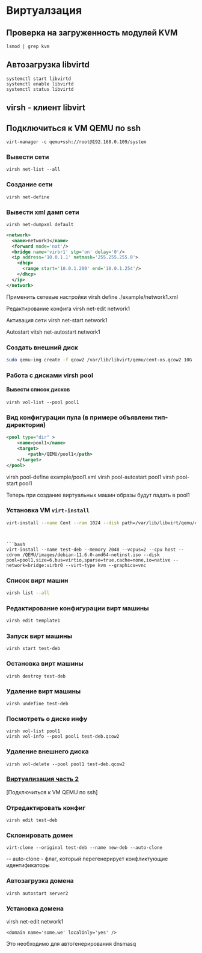 # Виртуалзация

##  Проверка на загруженность модулей KVM
    lsmod | grep kvm

## Автозагрузка  libvirtd
    systemctl start libvirtd
    systemctl enable libvirtd
    systemctl status libvirtd

## virsh - клиент libvirt

## Подключиться к VM QEMU по ssh
    virt-manager -c qemu+ssh://root@192.168.0.109/system

###  Вывести сети 
    virsh net-list --all
    
### Создание сети
    virsh net-define
### Вывести xml дамп сети
    virsh net-dumpxml default

```xml
<network>
  <name>network1</name>
  <forward mode='nat'/>
  <bridge name='virbr1' stp='on' delay='0'/>
  <ip address='10.0.1.1' netmask='255.255.255.0'>
    <dhcp>
      <range start='10.0.1.200' end='10.0.1.254'/>
    </dhcp>
  </ip>
</network>
```

Применить сетевые настройки
    virsh define ./example/network1.xml

Редактирование конфига
    virsh net-edit network1

Активация сети
    virsh net-start network1

Autostart
    vitsh net-autostart network1

### Создать внешний диск
```bash
sudo qemu-img create -f qcow2 /var/lib/libvirt/qemu/cent-os.qcow2 10G
```

### Работа с дисками virsh pool

#### Вывести список дисков
	virsh vol-list --pool pool1

### Вид конфигурации пула (в примере объявлени тип-директория)
```xml
<pool type="dir" >
    <name>pool1</name>
    <target>
        <path>/QEMU/pool1</path>
    </target>
</pool>
```

virsh pool-define example/pool1.xml
virsh pool-autostart pool1
virsh pool-start pool1

Теперь при создание виртуальных машин образы будут падать в pool1

### Установка VM `virt-install`


```bash
virt-install --name Cent --ram 1024 --disk path=/var/lib/libvirt/qemu/cent-os.qcow2 --vcpus 1 --os-variant centos7 --network=network:default --graphics vnc,port=5999 --console pty,target_type=serial --cdrom /home/rustam/Загрузки/CentOS-7-x86_64-Minimal-2207-02.iso
```
```


```bash
virt-install --name test-deb --memory 2048 --vcpus=2 --cpu host --cdrom /QEMU/images/debian-11.6.0-amd64-netinst.iso --disk pool=pool1,size=6,bus=virtio,sparse=true,cache=none,io=native --network=bridge:virbr0 --virt-type kvm --graphics=vnc
```

### Список вирт машин
```bash
virsh list --all
```
### Редактирование конфигурации вирт машины
```bash
virsh edit template1
```

###  Запуск вирт машины
    virsh start test-deb

### Остановка вирт машины 
    virsh destroy test-deb

### Удаление вирт машины 
    virsh undefine test-deb

### Посмотреть о диске инфу
    virsh vol-list pool1
    virsh vol-info --pool pool1 test-deb.qcow2

### Удаление внешнего диска
    virsh vol-delete --pool pool1 test-deb.qcow2


### [Виртуализация часть 2](https://www.youtube.com/watch?v=PjZLCLOZJeY&t=185s)

[Подключиться к VM QEMU по ssh]

### Отредактировать конфиг
	virsh edit test-deb
	
### Склонировать домен
	virt-clone --original test-deb --name new-deb --auto-clone
-- auto-clone - флаг, который перегенерирует конфликтующие идентификаторы

### Автозагрузка домена
	virsh autostart server2

### Установка домена
virsh net-edit network1
```
<domain name='some.we' localOnly='yes' />
```
Это необходимо для автогенерирования dnsmasq





